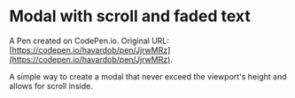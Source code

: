 # Modal with scroll and faded text

A Pen created on CodePen.io. Original URL: [https://codepen.io/havardob/pen/JjrwMRz](https://codepen.io/havardob/pen/JjrwMRz).

A simple way to create a modal that never exceed the viewport's height and allows for scroll inside. 